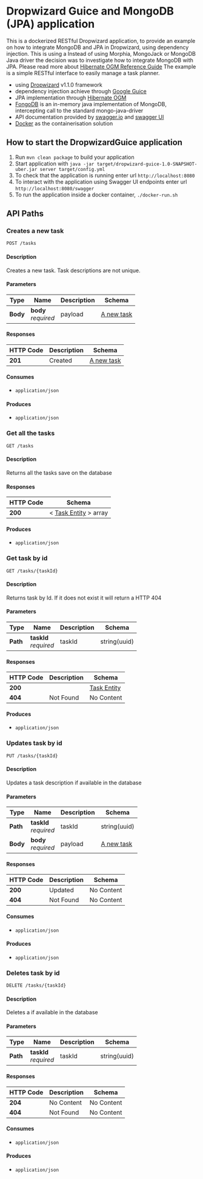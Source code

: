 # Dropwizard Guice and MongoDB (JPA) application

This is a dockerized RESTful Dropwizard application, to provide an example on how to integrate MongoDB and JPA in Dropwizard, using dependency injection.
This is using a 
Instead of using Morphia, MongoJack or MongoDB Java driver the decision was to investigate how to 
integrate MongoDB with JPA. Please read more about [Hibernate OGM Reference Guide](https://docs.jboss.org/hibernate/stable/ogm/reference/en-US/html_single)
The example is a simple RESTful interface to easily manage a task planner.

- using [Dropwizard](https://dropwizard.github.io/dropwizard/) v1.1.0 framework
- dependency injection achieve through [Google Guice](https://code.google.com/p/google-guice/)
- JPA implementation through [Hibernate OGM](https://docs.jboss.org/hibernate/stable/ogm/reference/en-US/html_single)
- [FongoDB](https://github.com/fakemongo/fongo) is an in-memory java implementation of MongoDB, intercepting call to the standard mongo-java-driver
- API documentation provided by [swagger.io](http://swagger.io//) and [swagger UI](http://swagger.io/swagger-ui/)
- [Docker](https://www.docker.com/) as the containerisation solution

How to start the DropwizardGuice application
---

1. Run `mvn clean package` to build your application
1. Start application with `java -jar target/dropwizard-guice-1.0-SNAPSHOT-uber.jar server target/config.yml`
1. To check that the application is running enter url `http://localhost:8080`
1. To interact with the application using Swagger UI endpoints enter url `http://localhost:8080/swagger`
1. To run the application inside a docker container, `./docker-run.sh`


<a name="paths"></a>
## API Paths

<a name="create"></a>
### Creates a new task
```
POST /tasks
```


#### Description
Creates a new task. Task descriptions are not unique.


#### Parameters

|Type|Name|Description|Schema|
|---|---|---|---|
|**Body**|**body**  <br>*required*|payload|[A new task](#a-new-task)|


#### Responses

|HTTP Code|Description|Schema|
|---|---|---|
|**201**|Created|[A new task](#a-new-task)|


#### Consumes

* `application/json`


#### Produces

* `application/json`


<a name="gettasks"></a>
### Get all the tasks
```
GET /tasks
```


#### Description
Returns all the tasks save on the database


#### Responses

|HTTP Code|Schema|
|---|---|
|**200**|< [Task Entity](#task-entity) > array|


#### Produces

* `application/json`


<a name="gettask"></a>
### Get task by id
```
GET /tasks/{taskId}
```


#### Description
Returns task by Id. If it does not exist it will return a HTTP 404


#### Parameters

|Type|Name|Description|Schema|
|---|---|---|---|
|**Path**|**taskId**  <br>*required*|taskId|string(uuid)|


#### Responses

|HTTP Code|Description|Schema|
|---|---|---|
|**200**||[Task Entity](#task-entity)|
|**404**|Not Found|No Content|


#### Produces

* `application/json`


<a name="update"></a>
### Updates task by id
```
PUT /tasks/{taskId}
```


#### Description
Updates a task description if available in the database


#### Parameters

|Type|Name|Description|Schema|
|---|---|---|---|
|**Path**|**taskId**  <br>*required*|taskId|string(uuid)|
|**Body**|**body**  <br>*required*|payload|[A new task](#a-new-task)|


#### Responses

|HTTP Code|Description|Schema|
|---|---|---|
|**200**|Updated|No Content|
|**404**|Not Found|No Content|


#### Consumes

* `application/json`


#### Produces

* `application/json`


<a name="delete"></a>
### Deletes task by id
```
DELETE /tasks/{taskId}
```


#### Description
Deletes a if available in the database


#### Parameters

|Type|Name|Description|Schema|
|---|---|---|---|
|**Path**|**taskId**  <br>*required*|taskId|string(uuid)|


#### Responses

|HTTP Code|Description|Schema|
|---|---|---|
|**204**|No Content|No Content|
|**404**|Not Found|No Content|


#### Consumes

* `application/json`


#### Produces

* `application/json`